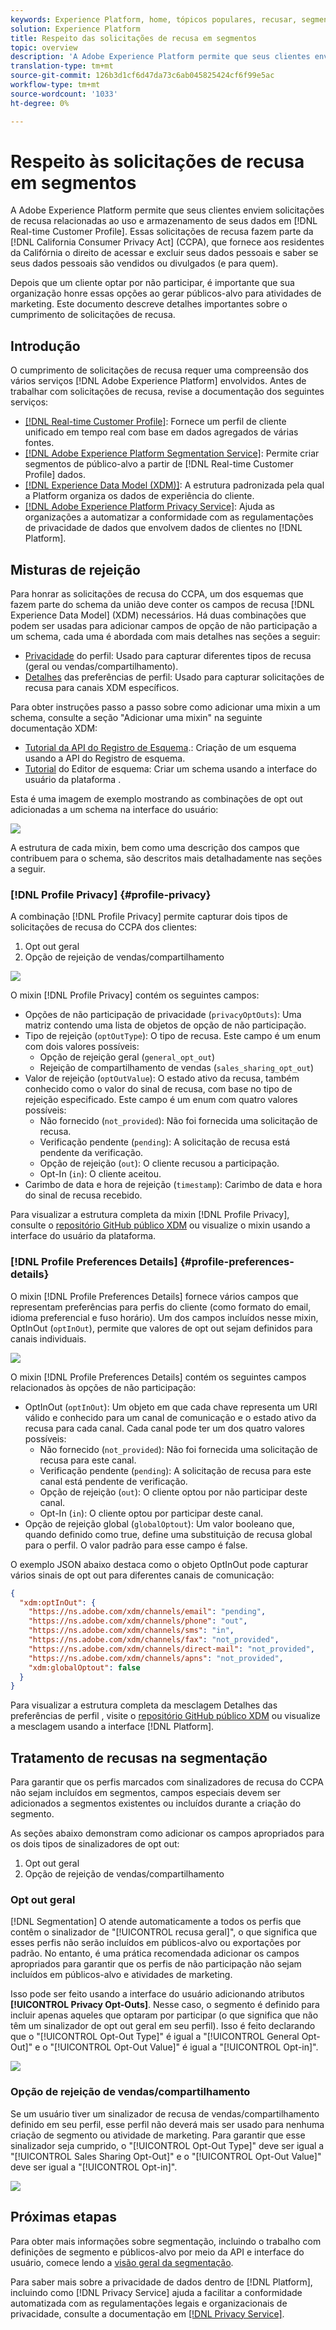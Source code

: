 ```yaml
---
keywords: Experience Platform, home, tópicos populares, recusar, segmentação, serviço de segmentação, serviço de segmentação, opções de honra, recusas, rejeitar, excluir;
solution: Experience Platform
title: Respeito das solicitações de recusa em segmentos
topic: overview
description: 'A Adobe Experience Platform permite que seus clientes enviem solicitações de recusa relacionadas ao uso e armazenamento de seus dados no Perfil do cliente em tempo real]. Essas solicitações de recusa fazem parte da California Consumer Privacy Act (CCPA), que fornece aos residentes da Califórnia o direito de acessar e excluir seus dados pessoais e saber se seus dados pessoais são vendidos ou divulgados (e para quem). '
translation-type: tm+mt
source-git-commit: 126b3d1cf6d47da73c6ab045825424cf6f99e5ac
workflow-type: tm+mt
source-wordcount: '1033'
ht-degree: 0%

---
```



# Respeito às solicitações de recusa em segmentos

A Adobe Experience Platform permite que seus clientes enviem solicitações de recusa relacionadas ao uso e armazenamento de seus dados em [!DNL Real-time Customer Profile]. Essas solicitações de recusa fazem parte da [!DNL California Consumer Privacy Act] (CCPA), que fornece aos residentes da Califórnia o direito de acessar e excluir seus dados pessoais e saber se seus dados pessoais são vendidos ou divulgados (e para quem).

Depois que um cliente optar por não participar, é importante que sua organização honre essas opções ao gerar públicos-alvo para atividades de marketing. Este documento descreve detalhes importantes sobre o cumprimento de solicitações de recusa.

## Introdução

O cumprimento de solicitações de recusa requer uma compreensão dos vários serviços [!DNL Adobe Experience Platform] envolvidos. Antes de trabalhar com solicitações de recusa, revise a documentação dos seguintes serviços:

- [[!DNL Real-time Customer Profile]](../profile/home.md): Fornece um perfil de cliente unificado em tempo real com base em dados agregados de várias fontes.
- [[!DNL Adobe Experience Platform Segmentation Service]](./home.md): Permite criar segmentos de público-alvo a partir de  [!DNL Real-time Customer Profile] dados.
- [[!DNL Experience Data Model (XDM)]](../xdm/home.md): A estrutura padronizada pela qual a Platform organiza os dados de experiência do cliente.
- [[!DNL Adobe Experience Platform Privacy Service]](../privacy-service/home.md): Ajuda as organizações a automatizar a conformidade com as regulamentações de privacidade de dados que envolvem dados de clientes no  [!DNL Platform].

## Misturas de rejeição

Para honrar as solicitações de recusa do CCPA, um dos esquemas que fazem parte do schema da união deve conter os campos de recusa [!DNL Experience Data Model] (XDM) necessários. Há duas combinações que podem ser usadas para adicionar campos de opção de não participação a um schema, cada uma é abordada com mais detalhes nas seções a seguir:

- [Privacidade](#profile-privacy) do perfil: Usado para capturar diferentes tipos de recusa (geral ou vendas/compartilhamento).
- [Detalhes](#profile-preferences-details) das preferências de perfil: Usado para capturar solicitações de recusa para canais XDM específicos.

Para obter instruções passo a passo sobre como adicionar uma mixin a um schema, consulte a seção &quot;Adicionar uma mixin&quot; na seguinte documentação XDM:
- [Tutorial da API do Registro de Esquema](../xdm/api/getting-started.md).: Criação de um esquema usando a API do Registro de esquema.
- [Tutorial](../xdm/tutorials/create-schema-ui.md) do Editor de esquema: Criar um schema usando a interface do usuário da plataforma .

Esta é uma imagem de exemplo mostrando as combinações de opt out adicionadas a um schema na interface do usuário:

![](images/opt-outs/opt-out-mixins-user-interface.png)

A estrutura de cada mixin, bem como uma descrição dos campos que contribuem para o schema, são descritos mais detalhadamente nas seções a seguir.

### [!DNL Profile Privacy] {#profile-privacy}

A combinação [!DNL Profile Privacy] permite capturar dois tipos de solicitações de recusa do CCPA dos clientes:

1. Opt out geral
2. Opção de rejeição de vendas/compartilhamento

![](images/opt-outs/profile-privacy.png)

O mixin [!DNL Profile Privacy] contém os seguintes campos:

- Opções de não participação de privacidade (`privacyOptOuts`): Uma matriz contendo uma lista de objetos de opção de não participação.
- Tipo de rejeição (`optOutType`): O tipo de recusa. Este campo é um enum com dois valores possíveis:
   - Opção de rejeição geral (`general_opt_out`)
   - Rejeição de compartilhamento de vendas (`sales_sharing_opt_out`)
- Valor de rejeição (`optOutValue`): O estado ativo da recusa, também conhecido como o valor do sinal de recusa, com base no tipo de rejeição especificado. Este campo é um enum com quatro valores possíveis:
   - Não fornecido (`not_provided`): Não foi fornecida uma solicitação de recusa.
   - Verificação pendente (`pending`): A solicitação de recusa está pendente da verificação.
   - Opção de rejeição (`out`): O cliente recusou a participação.
   - Opt-In (`in`): O cliente aceitou.
- Carimbo de data e hora de rejeição (`timestamp`): Carimbo de data e hora do sinal de recusa recebido.

Para visualizar a estrutura completa da mixin [!DNL Profile Privacy], consulte o [repositório GitHub público XDM](https://github.com/adobe/xdm/blob/master/schemas/context/profile-privacy.schema.json) ou visualize o mixin usando a interface do usuário da plataforma.

### [!DNL Profile Preferences Details] {#profile-preferences-details}

O mixin [!DNL Profile Preferences Details] fornece vários campos que representam preferências para perfis do cliente (como formato do email, idioma preferencial e fuso horário). Um dos campos incluídos nesse mixin, OptInOut (`optInOut`), permite que valores de opt out sejam definidos para canais individuais.

![](images/opt-outs/profile-preferences-details.png)

O mixin [!DNL Profile Preferences Details] contém os seguintes campos relacionados às opções de não participação:

- OptInOut (`optInOut`): Um objeto em que cada chave representa um URI válido e conhecido para um canal de comunicação e o estado ativo da recusa para cada canal. Cada canal pode ter um dos quatro valores possíveis:
   - Não fornecido (`not_provided`): Não foi fornecida uma solicitação de recusa para este canal.
   - Verificação pendente (`pending`): A solicitação de recusa para este canal está pendente de verificação.
   - Opção de rejeição (`out`): O cliente optou por não participar deste canal.
   - Opt-In (`in`): O cliente optou por participar deste canal.
- Opção de rejeição global (`globalOptout`): Um valor booleano que, quando definido como true, define uma substituição de recusa global para o perfil. O valor padrão para esse campo é false.

O exemplo JSON abaixo destaca como o objeto OptInOut pode capturar vários sinais de opt out para diferentes canais de comunicação:

```json
{
  "xdm:optInOut": {
    "https://ns.adobe.com/xdm/channels/email": "pending",
    "https://ns.adobe.com/xdm/channels/phone": "out",
    "https://ns.adobe.com/xdm/channels/sms": "in",
    "https://ns.adobe.com/xdm/channels/fax": "not_provided",
    "https://ns.adobe.com/xdm/channels/direct-mail": "not_provided",
    "https://ns.adobe.com/xdm/channels/apns": "not_provided",
    "xdm:globalOptout": false
  }
}
```

Para visualizar a estrutura completa da mesclagem Detalhes das preferências de perfil , visite o [repositório GitHub público XDM](https://github.com/adobe/xdm/blob/master/schemas/context/profile-preferences-details.schema.json) ou visualize a mesclagem usando a interface [!DNL Platform].

## Tratamento de recusas na segmentação

Para garantir que os perfis marcados com sinalizadores de recusa do CCPA não sejam incluídos em segmentos, campos especiais devem ser adicionados a segmentos existentes ou incluídos durante a criação do segmento.

As seções abaixo demonstram como adicionar os campos apropriados para os dois tipos de sinalizadores de opt out:
1. Opt out geral
2. Opção de rejeição de vendas/compartilhamento

### Opt out geral

[!DNL Segmentation] O atende automaticamente a todos os perfis que contêm o sinalizador de &quot;[!UICONTROL recusa geral]&quot;, o que significa que esses perfis não serão incluídos em públicos-alvo ou exportações por padrão. No entanto, é uma prática recomendada adicionar os campos apropriados para garantir que os perfis de não participação não sejam incluídos em públicos-alvo e atividades de marketing.

Isso pode ser feito usando a interface do usuário adicionando atributos **[!UICONTROL Privacy Opt-Outs]**. Nesse caso, o segmento é definido para incluir apenas aqueles que optaram por participar (o que significa que não têm um sinalizador de opt out geral em seu perfil). Isso é feito declarando que o &quot;[!UICONTROL Opt-Out Type]&quot; é igual a &quot;[!UICONTROL General Opt-Out]&quot; e o &quot;[!UICONTROL Opt-Out Value]&quot; é igual a &quot;[!UICONTROL Opt-in]&quot;.

![](images/opt-outs/segment-general-opt-out.png)

### Opção de rejeição de vendas/compartilhamento

Se um usuário tiver um sinalizador de recusa de vendas/compartilhamento definido em seu perfil, esse perfil não deverá mais ser usado para nenhuma criação de segmento ou atividade de marketing. Para garantir que esse sinalizador seja cumprido, o &quot;[!UICONTROL Opt-Out Type]&quot; deve ser igual a &quot;[!UICONTROL Sales Sharing Opt-Out]&quot; e o &quot;[!UICONTROL Opt-Out Value]&quot; deve ser igual a &quot;[!UICONTROL Opt-in]&quot;.

![](images/opt-outs/segment-sales-sharing-opt-out.png)

<!-- ### Overriding default exclusions

In some instances, such as building a segment of people who have opted out, it may be necessary to override the default exclusion of opted-out profiles. This override can be done via the API or in the Segment Builder user interface. -->

## Próximas etapas

Para obter mais informações sobre segmentação, incluindo o trabalho com definições de segmento e públicos-alvo por meio da API e interface do usuário, comece lendo a [visão geral da segmentação](./home.md).

Para saber mais sobre a privacidade de dados dentro de [!DNL Platform], incluindo como [!DNL Privacy Service] ajuda a facilitar a conformidade automatizada com as regulamentações legais e organizacionais de privacidade, consulte a documentação em [[!DNL Privacy Service]](../privacy-service/home.md).
